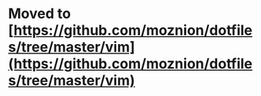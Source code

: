 # Moved to [https://github.com/moznion/dotfiles/tree/master/vim](https://github.com/moznion/dotfiles/tree/master/vim)
